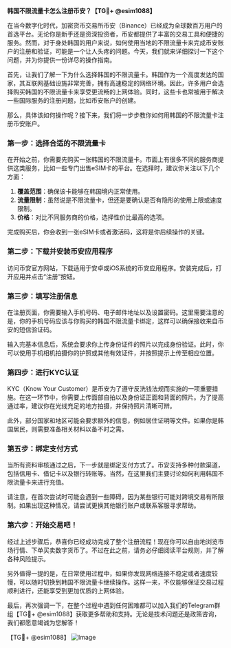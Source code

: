 **韩国不限流量卡怎么注册币安？【TG💪+ @esim1088】**

在当今数字化时代，加密货币交易所币安（Binance）已经成为全球数百万用户的首选平台。无论你是新手还是资深投资者，币安都提供了丰富的交易工具和便捷的服务。然而，对于身处韩国的用户来说，如何使用当地的不限流量卡来完成币安账户的注册和验证，可能是一个让人头疼的问题。今天，我们就来详细探讨一下这个问题，并为你提供一份详尽的操作指南。

首先，让我们了解一下为什么选择韩国的不限流量卡。韩国作为一个高度发达的国家，其互联网基础设施非常完善，拥有高速稳定的网络环境。因此，许多用户会选择购买韩国的不限流量卡来享受更流畅的上网体验。同时，这些卡也常被用于解决一些国际服务的注册问题，比如币安账户的创建。

那么，具体该如何操作呢？接下来，我们将一步步教你如何用韩国的不限流量卡注册币安账户。

### 第一步：选择合适的不限流量卡

在开始之前，你需要先购买一张韩国的不限流量卡。市面上有很多不同的服务商提供这类服务，比如一些专门出售eSIM卡的平台。在选择时，建议你关注以下几个方面：

1. **覆盖范围**：确保该卡能够在韩国境内正常使用。
2. **流量限制**：虽然说是不限流量卡，但还是要确认是否有隐形的使用上限或速度限制。
3. **价格**：对比不同服务商的价格，选择性价比最高的选项。

完成购买后，你会收到一张eSIM卡或者激活码，这将是你后续操作的关键。

### 第二步：下载并安装币安应用程序

访问币安官方网站，下载适用于安卓或iOS系统的币安应用程序。安装完成后，打开应用并点击“注册”按钮。

### 第三步：填写注册信息

在注册页面，你需要输入手机号码、电子邮件地址以及设置密码。这里需要注意的是，你的手机号码应该与你购买的韩国不限流量卡绑定，这样可以确保接收来自币安的短信验证码。

输入完基本信息后，系统会要求你上传身份证件的照片以完成身份验证。此时，你可以使用手机相机拍摄你的护照或其他有效证件，并按照提示上传至相应位置。

### 第四步：进行KYC认证

KYC（Know Your Customer）是币安为了遵守反洗钱法规而实施的一项重要措施。在这一环节中，你需要上传面部自拍以及身份证正面和背面的照片。为了提高通过率，建议你在光线充足的地方拍摄，并保持照片清晰可辨。

此外，部分国家和地区可能会要求额外的信息，例如居住证明等文件。如果你是韩国居民，则需要准备相关材料以备不时之需。

### 第五步：绑定支付方式

当所有资料审核通过之后，下一步就是绑定支付方式了。币安支持多种付款渠道，包括信用卡、借记卡以及银行转账等。当然，在这里我们主要讨论如何利用韩国不限流量卡来进行充值。

请注意，在首次尝试时可能会遇到一些障碍，因为某些银行可能对跨境交易有所限制。如果出现这种情况，请尝试更换其他银行账户或联系客服寻求帮助。

### 第六步：开始交易吧！

经过上述步骤后，恭喜你已经成功完成了整个注册流程！现在你可以自由地浏览市场行情、下单买卖数字货币了。不过在此之前，请务必仔细阅读平台规则，并了解各种风险提示。

另外值得一提的是，在日常使用过程中，如果你发现网络连接不稳定或者速度较慢，可以随时切换到韩国不限流量卡继续操作。这样一来，不仅能够保证交易过程顺利进行，还能享受到更加优质的上网体验。

最后，再次强调一下，在整个过程中遇到任何困难都可以加入我们的Telegram群组【TG💪+ @esim1088】获取更多帮助和支持。无论是技术问题还是政策咨询，我们都愿意竭诚为您解答！

【TG💪+ @esim1088】
![Image](https://i.postimg.cc/4NQfJmqS/Snipaste-2025-05-13-00-14-12.png)
